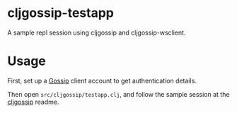 # cljgossip-testapp

A sample repl session using cljgossip and cljgossip-wsclient.

# Usage

First, set up a [Gossip](https://gossip.haus/docs) client account to get authentication details.

Then open `src/cljgossip/testapp.clj`, and follow the sample session at the [cljgossip](https://github.com/kbsant/cljgossip) readme.

